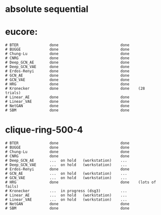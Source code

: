 #                       absolute                        sequential
# eucore:
    # BTER              done                            done
    # BUGGE             done                            done
    # Chung-Lu          done                            done
    # CNRG              done                            done
    # Deep_GCN_AE       done                            done
    # Deep_GCN_VAE      done                            done
    # Erdos-Renyi       done                            done
    # GCN_AE            done                            done
    # GCN_VAE           done                            done
    # HRG               done                            done
    # Kronecker         done                            done    (28 trials)
    # Linear_AE         done                            done
    # Linear_VAE        done                            done
    # NetGAN            done                            done
    # SBM               done                            done
# clique-ring-500-4
    # BTER              done                            done
    # BUGGE             done                            done
    # Chung-Lu          done                            done
    # CNRG              done                            done
    # Deep_GCN_AE       ...  on hold   (workstation)    ...
    # Deep_GCN_VAE      ...  on hold   (workstation)    ...
    # Erdos-Renyi       done                            done
    # GCN_AE            ...  on hold   (workstation)    ...
    # GCN_VAE           ...  on hold   (workstation)    ...
    # HRG               done                            done    (lots of fails)
    # Kronecker         ...  in progress (dsg3)         ...
    # Linear_AE         ...  on hold   (workstation)    ...
    # Linear_VAE        ...  on hold   (workstation)    ...
    # NetGAN            done                            done
    # SBM               done                            done
